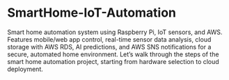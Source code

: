 # SmartHome-IoT-Automation
Smart home automation system using Raspberry Pi, IoT sensors, and AWS. Features mobile/web app control, real-time sensor data analysis, cloud storage with AWS RDS, AI predictions, and AWS SNS notifications for a secure, automated home environment.
Let’s walk through the steps of the smart home automation project, starting from hardware selection to cloud deployment.
